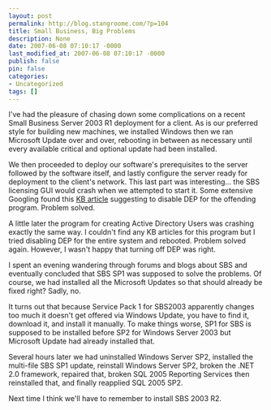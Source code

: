 ```yaml
---
layout: post
permalink: http://blog.stangroome.com/?p=104
title: Small Business, Big Problems
description: None
date: 2007-06-08 07:10:17 -0000
last_modified_at: 2007-06-08 07:10:17 -0000
publish: false
pin: false
categories:
- Uncategorized
tags: []
---
```

I've had the pleasure of chasing down some complications on a recent Small Business Server 2003 R1 deployment for a client. As is our preferred style for building new machines, we installed Windows then we ran Microsoft Update over and over, rebooting in between as necessary until every available critical and optional update had been installed.

We then proceeded to deploy our software's prerequisites to the server followed by the software itself, and lastly configure the server ready for deployment to the client's network. This last part was interesting... the SBS licensing GUI would crash when we attempted to start it. Some extensive Googling found this [KB article](http://support.microsoft.com/kb/897342 "Known issues that may occur if you install Windows Server 2003 SP1 on Windows Small Business Server 2003") suggesting to disable DEP for the offending program. Problem solved.

A little later the program for creating Active Directory Users was crashing exactly the same way. I couldn't find any KB articles for this program but I tried disabling DEP for the entire system and rebooted. Problem solved again. However, I wasn't happy that turning off DEP was right.

I spent an evening wandering through forums and blogs about SBS and eventually concluded that SBS SP1 was supposed to solve the problems. Of course, we had installed all the Microsoft Updates so that should already be fixed right? Sadly, no.

It turns out that because Service Pack 1 for SBS2003 apparently changes too much it doesn't get offered via Windows Update, you have to find it, download it, and install it manually. To make things worse, SP1 for SBS is supposed to be installed before SP2 for Windows Server 2003 but Microsoft Update had already installed that.

Several hours later we had uninstalled Windows Server SP2, installed the multi-file SBS SP1 update, reinstall Windows Server SP2, broken the .NET 2.0 framework, repaired that, broken SQL 2005 Reporting Services then reinstalled that, and finally reapplied SQL 2005 SP2.

Next time I think we'll have to remember to install SBS 2003 R2.
